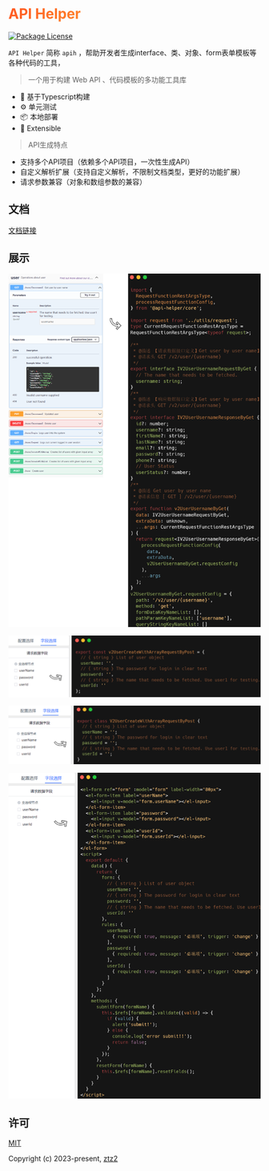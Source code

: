 <h1
    style="background: -webkit-linear-gradient(315deg, rgb(255,87,34) 0%, #fee140 100%);
    background-clip: text;
    -webkit-background-clip: text;
    -webkit-text-fill-color: transparent"
>
    <a href="https://github.com/ztz2/api-helper" target="_blank">
        API Helper
    </a>
</h1>
<p>
    <a href="https://www.npmjs.com/org/api-helper">
        <img src="https://img.shields.io/npm/l/@api-helper/core" alt="Package License" />
    </a>
</p>

`API Helper` 简称 `apih` ，帮助开发者生成interface、类、对象、form表单模板等各种代码的工具，


> 一个用于构建 Web API 、代码模板的多功能工具库

- 💪 基于Typescript构建
- ⚙️ 单元测试
- 📦 本地部署
- 🔌 Extensible


> API生成特点
- 支持多个API项目（依赖多个API项目，一次性生成API）
- 自定义解析扩展（支持自定义解析，不限制文档类型，更好的功能扩展）
- 请求参数兼容（对象和数组参数的兼容）

## 文档
[文档链接](https://apih.andou.live)

## 展示
<p><img src="../docs/src/public/images/api-code.png" /></p>
<p><img src="../docs/src/public/images/map-code.png" /></p>
<p><img src="../docs/src/public/images/class-code.png" /></p>
<p><img src="../docs/src/public/images/form-code.png" /></p>

## 许可

[MIT](https://opensource.org/licenses/MIT)

Copyright (c) 2023-present, [ztz2](https://github.com/ztz2)

